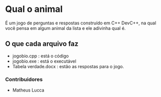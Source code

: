 # Qual o animal
É um jogo de perguntas e respostas construído em C++ DevC++, na qual você pensa em algum animal da lista e ele adivinha qual é.

## O que cada arquivo faz
- jogobio.cpp : está o código
- jogobio.exe : está o executável
- Tabela verdade.docx : estão as respostas para o jogo.

### Contribuidores
- Matheus Lucca
